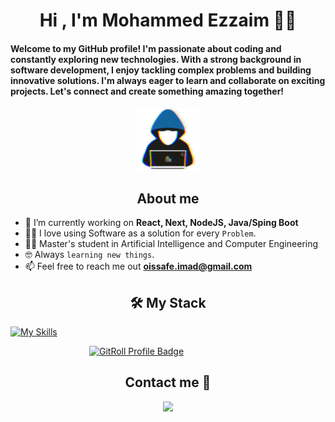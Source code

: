 <div align="center">
 <h1>Hi , I'm Mohammed Ezzaim  🙋‍♂️</h1>
 </div>

#### Welcome to my GitHub profile! I'm passionate about coding and constantly exploring new technologies. With a strong background in software development, I enjoy tackling complex problems and building innovative solutions. I'm always eager to learn and collaborate on exciting projects. Let's connect and create something amazing together!

<div align="center">
  <img src="https://raw.githubusercontent.com/0xAbdulKhalid/0xAbdulKhalid/main/assets/mdImages/about_me.gif" alt="Profile Image" width="100">
  <h2>About me</h2>
</div>


-   🔭  I’m currently working on  **React, Next, NodeJS, Java/Sping Boot**
-   🧑‍💻  I love using Software as a solution for every  `Problem`.
-   🧑‍🎓  Master's student in Artificial Intelligence and Computer Engineering
-   🤓  Always  `learning new things`.    
-   📫  Feel free to reach me out  **[oissafe.imad@gmail.com](mailto:oissafe.imad@gmail.com)**

<div align="center">
 <h2>🛠️  My Stack</h2>
 </div>
 

[![My Skills](https://skillicons.dev/icons?i=js,ts,html,css,bootstrap,tailwind,express,java,spring,mysql,mongo,next,react,redux,angular,docker,c,php,py,linux,bash,wordpress,postman,idea,vscode,git,github,firebase,figma)](#)

<div style="width: 50%; margin: 0 auto;">
  <a href="https://gitroll.io/profile/u06VRL3FGfJSyGMMoSNRc91GwuDg1" target="_blank">
    <img src="https://gitroll.io/api/badges/profiles/v1/u06VRL3FGfJSyGMMoSNRc91GwuDg1" alt="GitRoll Profile Badge"/>
  </a>
</div>





<div align="center">
 <h2>Contact me 🤝</h2>
 </div>
 
<p align="center">
  <a href="#">
    <img src="https://skillicons.dev/icons?i=linkedin,twitter" />
  </a>
</p>

